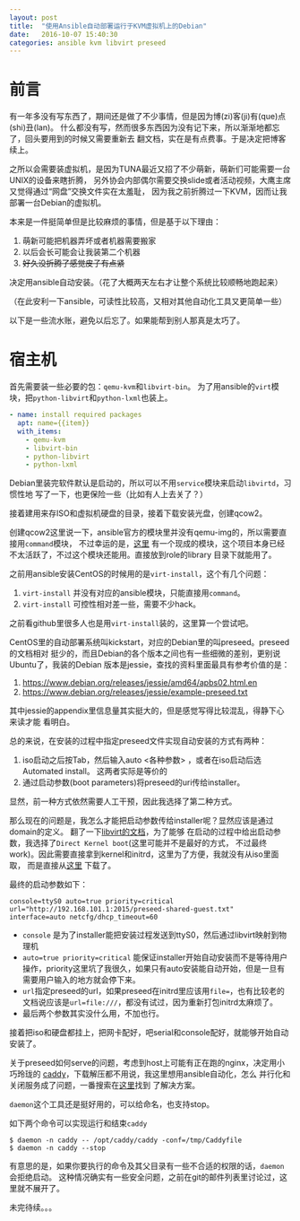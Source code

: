 ```yaml
---
layout: post
title:  "使用Ansible自动部署运行于KVM虚拟机上的Debian"
date:   2016-10-07 15:40:30
categories: ansible kvm libvirt preseed
---
```

# 前言

有一年多没有写东西了，期间还是做了不少事情，但是因为博(zi)客(ji)有(que)点(shi)丑(lan)。
什么都没有写，然而很多东西因为没有记下来，所以渐渐地都忘了，回头要用到的时候又需要重新去
翻文档，实在是有点费事。于是决定把博客续上。

之所以会需要装虚拟机，是因为TUNA最近又招了不少萌新，萌新们可能需要一台UNIX的设备来瞎折腾，
另外协会内部偶尔需要交换slide或者活动视频，大鹰主席又觉得通过“网盘”交换文件实在太羞耻，
因为我之前折腾过一下KVM，因而让我部署一台Debian的虚拟机。

本来是一件挺简单但是比较麻烦的事情，但是基于以下理由：

1. 萌新可能把机器弄坏或者机器需要搬家
2. 以后会长可能会让我装第二个机器
3. ~~好久没折腾了感觉皮子有点紧~~

决定用ansible自动安装。（花了大概两天左右才让整个系统比较顺畅地跑起来）

（在此安利一下ansible，可读性比较高，又相对其他自动化工具又更简单一些）

以下是一些流水账，避免以后忘了。如果能帮到别人那真是太巧了。

# 宿主机

首先需要装一些必要的包：`qemu-kvm`和`libvirt-bin`。
为了用ansible的`virt`模块，把`python-libvirt`和`python-lxml`也装上。

```yaml
- name: install required packages
  apt: name={{item}}
  with_items:
    - qemu-kvm
    - libvirt-bin
    - python-libvirt
    - python-lxml
```

Debian里装完软件默认是启动的，所以可以不用`service`模块来启动`libvirtd`，习惯性地
写了一下，也更保险一些（比如有人上去关了？）

接着建用来存ISO和虚拟机硬盘的目录，接着下载安装光盘，创建qcow2。

创建qcow2这里说一下，ansible官方的模块里并没有qemu-img的，所以需要直接用`command`模块，
不过幸运的是，[这里](https://github.com/ansible-provisioning/ansible-provisioning/blob/master/library/qemu_img)
有一个现成的模块，这个项目本身已经不太活跃了，不过这个模块还能用。直接放到role的library
目录下就能用了。

之前用ansible安装CentOS的时候用的是`virt-install`，这个有几个问题：

1. `virt-install` 并没有对应的ansible模块，只能直接用`command`。
2. `virt-install` 可控性相对差一些，需要不少hack。

之前看github里很多人也是用`virt-install`装的，这里算一个尝试吧。

CentOS里的自动部署系统叫kickstart，对应的Debian里的叫preseed。preseed的文档相对
挺少的，而且Debian的各个版本之间也有一些细微的差别，更别说Ubuntu了，我装的Debian
版本是jessie，查找的资料里面最具有参考价值的是：

1. https://www.debian.org/releases/jessie/amd64/apbs02.html.en
2. https://www.debian.org/releases/jessie/example-preseed.txt

其中jessie的appendix里信息量其实挺大的，但是感觉写得比较混乱，得静下心来读才能
看明白。

总的来说，在安装的过程中指定preseed文件实现自动安装的方式有两种：

1. iso启动之后按Tab，然后输入auto <各种参数> ，或者在iso启动后选Automated install。
这两者实际是等价的
2. 通过启动参数(boot parameters)将preseed的uri传给installer。

显然，前一种方式依然需要人工干预，因此我选择了第二种方式。

那么现在的问题是，我怎么才能把启动参数传给installer呢？显然应该是通过domain的定义。
翻了一下[libvirt的文档](https://libvirt.org/formatdomain.html#elementsOS)，为了能够
在启动的过程中给出启动参数，我选择了`Direct Kernel boot`(这里可能并不是最好的方式，
不过最终work)。因此需要直接拿到kernel和initrd，这里为了方便，我就没有从iso里面取，
而是直接从[这里](https://mirrors.tuna.tsinghua.edu.cn/debian/dists/jessie/main/installer-amd64/current/images/cdrom/)
下载了。

最终的启动参数如下：
```
console=ttyS0 auto=true priority=critical url="http://192.168.101.1:2015/preseed-shared-guest.txt" interface=auto netcfg/dhcp_timeout=60
```

* `console` 是为了installer能把安装过程发送到ttyS0，然后通过libvirt映射到物理机
* `auto=true priority=critical` 能保证installer开始自动安装而不是等待用户操作，priority这里坑了我很久，如果只有auto安装能自动开始，但是一旦有需要用户输入的地方就会停下来。
* `url`指定preseed的url，如果preseed在initrd里应该用`file=`，也有比较老的文档说应该是`url=file:///`，都没有试过，因为重新打包initrd太麻烦了。
* 最后两个参数其实没什么用，不加也行。

接着把iso和硬盘都挂上，把网卡配好，吧serial和console配好，就能够开始自动安装了。

关于preseed如何serve的问题，考虑到host上可能有正在跑的nginx，决定用小巧玲珑的
[caddy](https://caddyserver.com/)，下载解压都不用说，我这里想用ansible自动化，怎么
并行化和关闭服务成了问题，一番搜索在[这里](http://stackoverflow.com/a/29822700)找到
了解决方案。

`daemon`这个工具还是挺好用的，可以给命名，也支持stop。

如下两个命令可以实现运行和结束`caddy`

```
$ daemon -n caddy -- /opt/caddy/caddy -conf=/tmp/Caddyfile
$ daemon -n caddy --stop
```

有意思的是，如果你要执行的命令及其父目录有一些不合适的权限的话，`daemon`会拒绝启动。
这种情况确实有一些安全问题，之前在git的邮件列表里讨论过，这里就不展开了。

未完待续。。。
